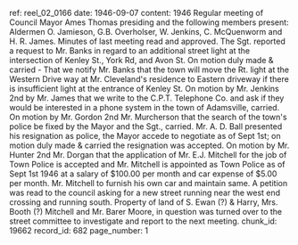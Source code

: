 ref: reel_02_0166
date: 1946-09-07
content: 1946 Regular meeting of Council Mayor Ames Thomas presiding and the following members present: Aldermen O. Jamieson, G.B. Overholser, W. Jenkins, C. McQuenworm and H. R. James. Minutes of last meeting read and approved. The Sgt. reported a request to Mr. Banks in regard to an additional street light at the intersection of Kenley St., York Rd, and Avon St. On motion duly made & carried - That we notify Mr. Banks that the town will move the Rt. light at the Western Drive way at Mr. Cleveland's residence to Eastern driveway if there is insufficient light at the entrance of Kenley St. On motion by Mr. Jenkins 2nd by Mr. James that we write to the C.P.T. Telephone Co. and ask if they would be interested in a phone system in the town of Adamsville, carried. On motion by Mr. Gordon 2nd Mr. Murcherson that the search of the town's police be fixed by the Mayor and the Sgt., carried. Mr. A. D. Ball presented his resignation as police, the Mayor accede to negotiate as of Sept 1st; on motion duly made & carried the resignation was accepted. On motion by Mr. Hunter 2nd Mr. Dorgan that the application of Mr. E.J. Mitchell for the job of Town Police is accepted and Mr. Mitchell is appointed as Town Police as of Sept 1st 1946 at a salary of $100.00 per month and car expense of $5.00 per month. Mr. Mitchell to furnish his own car and maintain same. A petition was read to the council asking for a new street running near the west end crossing and running south. Property of land of S. Ewan (?) & Harry, Mrs. Booth (?) Mitchell and Mr. Barer Moore, in question was turned over to the street committee to investigate and report to the next meeting.
chunk_id: 19662
record_id: 682
page_number: 1

